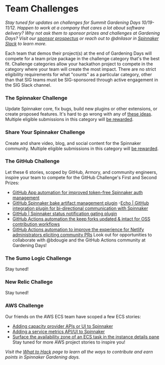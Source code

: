 # Team Challenges

_Stay tuned for updates on challenges for Summit Gardening Days 10/19-11/12. Happen to work at a company that cares a lot about software delivery? Why not ask them to sponsor prizes and challenges at Gardening Days? Visit our [sponsor prospectus](https://go.armory.io/summit-gardening) or reach out to @dnilasor in [Spinnaker Slack](http://join.spinnaker.io) to learn more._

Each team that demos their project(s) at the end of Gardening Days will compete for a team prize package in the challenge category that's the best fit. Challenge categories allow your hackathon project to compete in the category where your team will create the most impact. There are no strict eligibility requirements for what "counts" as a particular category, other than that SIG teams must be SIG-sponsored through active engagement in the SIG Slack channel.

 ### The Spinnaker Challenge
Update Spinnaker core, fix bugs, build new plugins or other extensions, or create proposed features. It's hard to go wrong with any of [these ideas](https://github.com/spinnaker-hackathon/gardening/blob/master/project-ideas.md). Multiple eligible submissions in this category will [be rewarded](https://github.com/spinnaker-hackathon/gardening/blob/master/prizes.md#spinnaker-challenge).

### Share Your Spinnaker Challenge
Create and share video, blog, and social content for the Spinnaker community. Multiple eligible submissions in this category will [be rewarded](https://github.com/spinnaker-hackathon/gardening/blob/master/prizes.md#share-your-spinnaker-challenge).

### The GitHub Challenge
Let these 6 stories, scoped by GitHub, Armory, and community engineers, inspire your team to compete for the GitHub Challenge's First and Second Prizes: 

- [GitHub App automation for improved token-free Spinnaker auth management](https://github.com/spinnaker-hackathon/github-actions/blob/master/github-app-auth/README.md)
- [GitHub Spinnaker bake artifact management plugin](https://github.com/spinnaker-hackathon/github-actions/blob/master/github-bake-artifact-plugin/README.md)
-[Echo | GitHub integration plugin for bi-directional communication with Spinnaker](https://github.com/spinnaker-hackathon/github-actions/blob/master/github-echo-plugin/README.md)
- [GitHub | Spinnaker status notification gating plugin](https://github.com/spinnaker-hackathon/github-actions/blob/master/github-status-gating-plugin/README.md)
- [GitHub Actions automation the keep forks updated & intact for OSS contribution workflows](https://github.com/spinnaker-hackathon/github-actions/blob/master/github-actions-forks/README.mdd)
- [GitHub Actions automation to improve the experience for Netlify administrators eliciting community PRs](https://github.com/spinnaker-hackathon/github-actions/blob/master/github-actions-netlify/README.md)
 Look out for opportunities to collaborate with @bdougie and the GitHub Actions community at Gardening Days!
 
 ### The Sumo Logic Challenge
 Stay tuned!
 
 ### New Relic Challege
 Stay tuned!
 
 ### AWS Challenge
Our friends on the AWS ECS team have scoped a few ECS stories:
- [Adding capacity provider APIs or UI to Spinnaker](https://github.com/spinnaker/spinnaker/issues/5400#issuecomment-657258812)
- [Adding a service metrics API/UI to Spinnaker](https://github.com/spinnaker/spinnaker/issues/5605#issuecomment-656920886)
- [Surface the availability zone of an ECS task in the instance details pane](https://github.com/spinnaker/spinnaker/issues/6116)
Stay tuned for more AWS project stories to inspire you!
  
_Visit the [What to Hack](https://spinnaker.io/community/gardening/what-to-hack/) page to learn all the ways to contribute and earn points in Spinnaker Gardening days._
